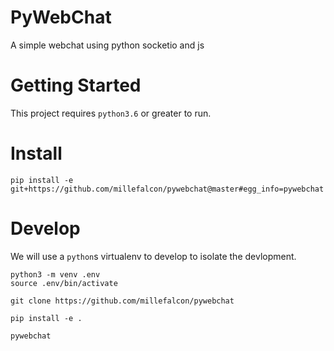 # PyWebChat
A simple webchat using python socketio and js

# Getting Started
This project requires `python3.6` or greater to run.

# Install

```python3
pip install -e git+https://github.com/millefalcon/pywebchat@master#egg_info=pywebchat
```

# Develop

We will use a `python`s virtualenv to develop to isolate the devlopment.

```python3
python3 -m venv .env
source .env/bin/activate

git clone https://github.com/millefalcon/pywebchat

pip install -e .

pywebchat
```
